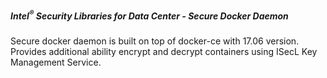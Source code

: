 ##### Intel<sup>®</sup> Security Libraries for Data Center  - Secure Docker Daemon
Secure docker daemon is built on top of docker-ce with 17.06 version. Provides additional ability encrypt and decrypt containers using ISecL Key Management Service.

